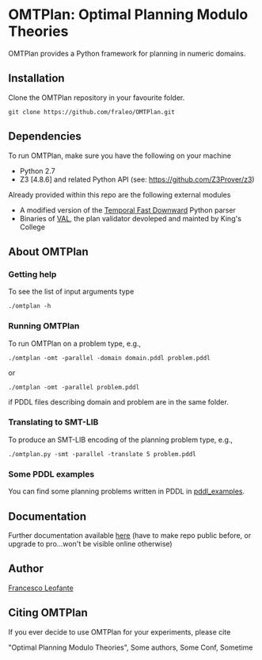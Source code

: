 # OMTPlan: Optimal Planning Modulo Theories

OMTPlan provides a Python framework for planning in numeric domains.


## Installation

Clone the OMTPlan repository in your favourite folder.
	
	git clone https://github.com/fraleo/OMTPlan.git


## Dependencies

To run OMTPlan, make sure you have the following on your machine

* Python 2.7
* Z3 [4.8.6] and related Python API (see: https://github.com/Z3Prover/z3)

Already provided within this repo are the following external modules

* A modified version of the [Temporal Fast Downward](http://gki.informatik.uni-freiburg.de/tools/tfd/) Python parser 
* Binaries of [VAL](https://github.com/KCL-Planning/VAL), the plan validator devoleped and mainted by King's College 


## About OMTPlan


### Getting help

To see the list of input arguments type

	./omtplan -h


### Running OMTPlan

To run OMTPlan on a problem type, e.g.,

	./omtplan -omt -parallel -domain domain.pddl problem.pddl

or

	./omtplan -omt -parallel problem.pddl

if PDDL files describing domain and problem are in the same folder.


### Translating to SMT-LIB
 
To produce an SMT-LIB encoding of the planning problem type, e.g.,

	./omtplan.py -smt -parallel -translate 5 problem.pddl 
 

### Some PDDL examples

You can find some planning problems written in PDDL in [pddl_examples](/pddl_examples).


## Documentation

Further documentation available [here](https://fraleo.github.io/OMTPlan/)
(have to make repo public before, or upgrade to pro...won't be visible 
online otherwise)


## Author

[Francesco Leofante](https://github.com/fraleo)


## Citing OMTPlan

If you ever decide to use OMTPlan for your experiments, please cite

"Optimal Planning Modulo Theories", Some authors, Some Conf, Sometime






